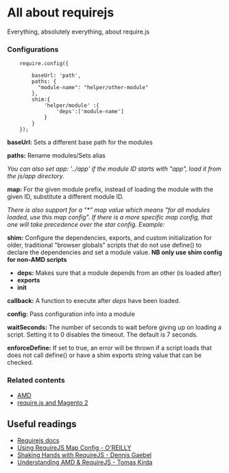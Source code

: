 # All about requirejs
Everything, absolutely everything, about require.js

### Configurations

        require.config({
                     
            baseUrl: 'path',            
            paths: {
              "module-name": "helper/other-module"
            },
            shim:{
                'helper/module' :{
                    'deps':['module-name']
                }
            }    
        });


**baseUrl:** Sets a different base path for the modules

**paths:** Rename modules/Sets alias 

_You can also set app: '../app' if the module ID starts with "app", load it from the js/app directory._

**map:** For the given module prefix, instead of loading the module with the given ID, substitute a different module ID.

_There is also support for a "*" map value which means "for all modules loaded, use this map config". If there is a more specific map config, that one will take precedence over the star config. Example:_

**shim:** Configure the dependencies, exports, and custom initialization for older, traditional "browser globals" scripts that do not use define() to declare the dependencies and set a module value. **NB only use shim config for non-AMD scripts**

* **deps:** Makes sure that a module depends from an other (is loaded after)
* **exports**
* **init**

**callback:** A function to execute after _deps_ have been loaded.

**config:** Pass configuration info into a module

**waitSeconds:** The number of seconds to wait before giving up on loading a script. Setting it to 0 disables the timeout. The default is 7 seconds.

**enforceDefine:** If set to true, an error will be thrown if a script loads that does not call define() or have a shim exports string value that can be checked.

### Related contents

* [AMD](doc/AMD.md)
* [require.js and Magento 2](doc/MAGE2.md)

## Useful readings

* [Requirejs docs](http://requirejs.org/docs/api.html)
* [Using RequireJS Map Config - O'REILLY](https://www.safaribooksonline.com/blog/2013/10/04/using-requirejs-map-config/)
* [Shaking Hands with RequireJS - Dennis Gaebel](https://web-design-weekly.com/2014/11/18/shaking-hands-requirejs/)
* [Understanding AMD & RequireJS - Tomas Kirda](https://www.devbridge.com/articles/understanding-amd-requirejs/)






